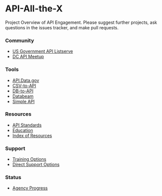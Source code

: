 API-All-the-X
=============

Project Overview of API Engagement.  Please suggest further projects, ask questions in the issues tracker, and make pull requests.  

### Community 
* [US Government API Listserve](https://groups.google.com/forum/#!forum/us-government-apis)
* [DC API Meetup](www.meetup.com/DC-Web-API-User-Group/)

### Tools 
* [API.Data.gov](http://api.data.gov)  
* [CSV-to-API](http://labs.data.gov/#csv-to-api)  
* [DB-to-API](http://labs.data.gov/#db-to-api)  
* [Databeam](http://labs.data.gov/#data-beam)  
* [Simple API](http://labs.data.gov/#simple-api)  

### Resources 
* [API Standards](https://github.com/18F/api-standards)  
* [Education](http://www.howto.gov/api)
* [Index of Resources](http://gsa.github.io/Open-Data-Collaboration-Sandbox/api_index/)

### Support
* [Training Options](https://github.com/18F/API-All-the-X/blob/master/api_training.md)
* [Direct Support Options](https://github.com/18F/API-All-the-X/blob/master/agency_support.md)

### Status  
* [Agency Progress](https://github.com/GSA/slash-developer-pages)
